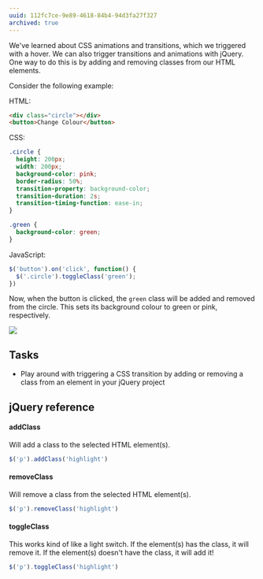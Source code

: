 ```yaml
---
uuid: 112fc7ce-9e89-4618-84b4-94d3fa27f327
archived: true
---
```


We've learned about CSS animations and transitions, which we triggered with a hover. We can also trigger transitions and animations with jQuery. One way to do this is by adding and removing classes from our HTML elements.

Consider the following example:

HTML:

```html
<div class="circle"></div>
<button>Change Colour</button>
```

CSS:

```css
.circle {
  height: 200px;
  width: 200px;
  background-color: pink;
  border-radius: 50%;
  transition-property: background-color;
  transition-duration: 2s;
  transition-timing-function: ease-in;
}

.green {
  background-color: green;
}
```

JavaScript:

```javascript
$('button').on('click', function() {
  $('.circle').toggleClass('green');
})
```

Now, when the button is clicked, the `green` class will be added and removed from the circle. This sets its background colour to green or pink, respectively.

![](https://cl.ly/1d2B3h0o3k1N/Screen%20Recording%202017-11-25%20at%2002.15%20PM.gif)

## Tasks

- Play around with triggering a CSS transition by adding or removing a class from an element in your jQuery project

## jQuery reference

#### addClass

Will add a class to the selected HTML element(s).

```javascript
$('p').addClass('highlight')
```

#### removeClass

Will remove a class from the selected HTML element(s).

```javascript
$('p').removeClass('highlight')
```

#### toggleClass

This works kind of like a light switch. If the element(s) has the class, it will remove it. If the element(s) doesn't have the class, it will add it!

```javascript
$('p').toggleClass('highlight')
```
